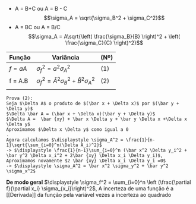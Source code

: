 - A = B+C  ou A = B - C
$$\sigma_A = \sqrt{\sigma_B^2 + \sigma_C^2}$$
- A = BC ou A = B/C
$$\sigma_A = A\sqrt{\left( \frac{\sigma_B}{B} \right)^2 + \left( \frac{\sigma_C}{C}	  \right)^2}$$

| Função                   | Variância                                                | (Nº) |
| ------------------------ | -------------------------------------------------------- | ---- |
| ${\displaystyle f=aA\,}$ | ${\displaystyle \sigma _{f}^{2}=a^{2}\sigma _{A}^{2}}$   | (1)  |
| f = A.B                  | $\sigma_f^2 = \bar A^2 \sigma_B^2 + \bar B^2 \sigma_A^2$ | (2)  |
|                          |                                                          |      |
	Prova (2):
	Seja $\Delta A$ o produto de $(\bar x + \Delta x)$ por $(\bar y + \Delta y)$
	$\Delta \bar A = (\bar x + \Delta x)(\bar y + \Delta y)$ 
	$\Delta A =  \bar {xy} + \bar x \Delta y + \bar y \Delta x +\Delta x \Delta y$
	Aproximamos $\Delta x \Delta y$ como igual a 0
	.
	Agora calculamos $\displaystyle \sigma_A^2 = \frac{1}{n-1}\sqrt{\sum_{i=0}^n(\Delta A_i)^2}$ 
	-> $\displaystyle \frac{1}{n-1}\sum_{i=0}^n (\bar x^2 \Delta y_i^2 + \bar y^2 \Delta x_i^2 + 2\bar {xy} \Delta x_i \Delta y_i)$, Aproximamos novamente $2 \bar {xy} \Delta x_i \Delta y_i =0$
	-> $\displaystyle \sigma_A^2 = \bar x^2 \sigma_y^2 + \bar y^2 \sigma_x^2$
	

**De modo geral**
	$\displaystyle \sigma_f^2 = \sum_{i=0}^n \left (\frac{\partial f}{\partial x_i} \sigma_{x_i}\right)^2$, A incerteza de uma função é a [[Derivada]] da função pela variável vezes a incerteza ao quadrado
	